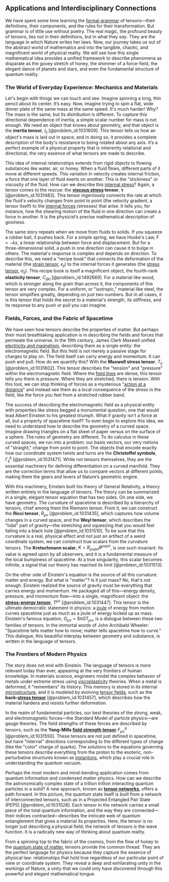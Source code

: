 ## Applications and Interdisciplinary Connections

We have spent some time learning the [formal grammar](@article_id:272922) of tensors—their definitions, their components, and the rules for their transformation. But grammar is of little use without poetry. The real magic, the profound beauty of tensors, lies not in their definitions, but in what they *say*. They are the language in which Nature writes her laws. Now, our journey takes us out of the abstract world of mathematics and into the tangible, chaotic, and magnificent world of physical reality. We will see how this single mathematical idea provides a unified framework to describe phenomena as disparate as the gooey stretch of honey, the shimmer of a force-field, the elegant dance of planets and stars, and even the fundamental structure of quantum reality.

### The World of Everyday Experience: Mechanics and Materials

Let's begin with things we can touch and see. Imagine spinning a long, thin pencil about its center. It’s easy. Now, imagine trying to spin a flat, wide dinner plate of the same mass at the same speed. It's much harder! Why? The mass is the same, but its *distribution* is different. To capture this directional dependence of inertia, a simple scalar number for mass is not enough. We need an object that knows about geometry, and that object is the **inertia tensor**, $I_{ij}$ [@problem_id:1031609]. This tensor tells us how an object's mass is laid out in space, and in doing so, it provides a complete description of the body's resistance to being rotated about any axis. It’s a perfect example of a physical property that is inherently relational and directional, the very essence of what tensors are made to describe.

This idea of internal relationships extends from rigid objects to flowing substances like water, air, or honey. When a fluid flows, different parts of it move at different speeds. This variation in velocity creates internal friction, a force that one layer of fluid exerts on another. This is the "stickiness" or viscosity of the fluid. How can we describe this [internal stress](@article_id:190393)? Again, a tensor comes to the rescue: the **[viscous stress](@article_id:260834) tensor**, $\mathbf{\tau}$ [@problem_id:1031483]. This tensor ingeniously connects the rate at which the fluid's velocity changes from point to point (the velocity gradient, a tensor itself) to the [internal forces](@article_id:167111) (stresses) that arise. It tells you, for instance, how the shearing motion of the fluid in one direction can create a force in another. It is the physicist’s precise mathematical description of gooiness.

The same story repeats when we move from fluids to solids. If you squeeze a rubber ball, it pushes back. For a simple spring, we have Hooke's Law, $F = -kx$, a linear relationship between force and displacement. But for a three-dimensional solid, a push in one direction can cause it to bulge in others. The material's response is complex and depends on direction. To describe this, we need a "recipe book" that connects the deformation of the material (the [strain tensor](@article_id:192838), $\epsilon_{ij}$) to the internal forces it generates (the [stress tensor](@article_id:148479), $\sigma_{ij}$). This recipe book is itself a magnificent object, the fourth-rank **elasticity tensor**, $C_{ijkl}$ [@problem_id:1492669]. For a material like wood, which is stronger along the grain than across it, the components of this tensor are very complex. For a uniform, or "isotropic," material like steel, the tensor simplifies greatly, depending on just two numbers. But in all cases, it is this tensor that holds the secret to a material's strength, its stiffness, and its response to any push or pull you can imagine.

### Fields, Forces, and the Fabric of Spacetime

We have seen how tensors describe the properties of matter. But perhaps their most breathtaking application is in describing the fields and forces that permeate the universe. In the 19th century, James Clerk Maxwell unified [electricity and magnetism](@article_id:184104), describing them as a single entity: the electromagnetic field. But this field is not merely a passive stage for charges to play on. The field itself can carry energy and momentum. It can push and pull. How do we quantify this? With the **Maxwell stress tensor**, $T_{ij}$ [@problem_id:1031602]. This tensor describes the "tension" and "pressure" within the electromagnetic field. Where the [field lines](@article_id:171732) are dense, this tensor tells you there is pressure. Where they are stretched, there is tension. With this tool, we can stop thinking of forces as a mysterious "[action at a distance](@article_id:269377)" and instead see them as a local consequence of the stress in the field, like the force you feel from a stretched rubber band.

The success of describing the electromagnetic field as a physical entity with properties like stress begged a monumental question, one that would lead Albert Einstein to his greatest triumph. What if gravity isn't a force at all, but a property of spacetime itself? To even begin to explore this idea, we need to understand how to describe the geometry of a curved space. Imagine drawing triangles on a flat sheet of paper versus on the surface of a sphere. The rules of geometry are different. To do calculus in these curved spaces, we run into a problem: our basis vectors, our very notions of "straight," change from point to point. The objects that encode exactly how our coordinate system twists and turns are the **Christoffel symbols**, $\Gamma^k_{ij}$ [@problem_id:1031471]. While not tensors themselves, they are the essential machinery for defining differentiation on a curved manifold. They are the correction terms that allow us to compare vectors at different points, making them the gears and levers of Nature’s geometric engine.

With this machinery, Einstein built his theory of General Relativity, a theory written entirely in the language of tensors. The theory can be summarized in a single, elegant tensor equation that has two sides. On one side, we have geometry. The curvature of spacetime is described by a hierarchy of tensors, chief among them the Riemann tensor. From it, we can construct the **Ricci tensor**, $R_{\mu\nu}$ [@problem_id:1031435], which captures how volume changes in a curved space, and the **Weyl tensor**, which describes the "tidal" part of gravity—the stretching and squeezing that you would feel falling into a black hole [@problem_id:1031510]. To be sure that this curvature is a real, physical effect and not just an artifact of a weird coordinate system, we can construct true scalars from the curvature tensors. The **Kretschmann scalar**, $K = R_{\mu\nu\rho\sigma}R^{\mu\nu\rho\sigma}$, is one such invariant. Its value is agreed upon by all observers, and it is a fundamental measure of the local bumpiness of spacetime. At a true singularity, this scalar becomes infinite, a signal that our theory has reached its limit [@problem_id:1031513].

On the other side of Einstein's equation is the source of all this curvature: matter and energy. But what is "matter"? Is it just mass? No, that's not enough. Einstein realized the source of gravity must be everything that carries energy and momentum. He packaged all of this—energy density, pressure, and momentum flow—into a single, magnificent object: the **[stress-energy tensor](@article_id:146050)**, $T^{\mu\nu}$ [@problem_id:1031447]. This tensor is the ultimate democratic statement in physics: a [joule](@article_id:147193) of energy from motion curves spacetime just as much as a joule of energy locked up as mass. Einstein's famous equation, $G_{\mu\nu} = 8\pi G T_{\mu\nu}$, is a dialogue between these two families of tensors. In the immortal words of John Archibald Wheeler: "Spacetime tells matter how to move; matter tells spacetime how to curve." This dialogue, this beautiful interplay between geometry and substance, is written in the language of tensors.

### The Frontiers of Modern Physics

The story does not end with Einstein. The language of tensors is more relevant today than ever, appearing at the very frontiers of human knowledge. In materials science, engineers model the complex behavior of metals under extreme stress using [viscoplasticity](@article_id:164903) theories. When a metal is deformed, it "remembers" its history. This memory is stored in its internal [microstructure](@article_id:148107), and it is modeled by evolving [tensor fields](@article_id:189676), such as the **back-[stress tensor](@article_id:148479)** [@problem_id:1031457], which describes how the material hardens and resists further deformation.

In the realm of fundamental particles, our best theories of the strong, weak, and electromagnetic forces—the Standard Model of particle physics—are gauge theories. The field strengths of these forces are described by tensors, such as the **Yang-Mills [field strength tensor](@article_id:159252)** $F^a_{\mu\nu}$ [@problem_id:1031550]. These tensors are not just defined in spacetime, but have "internal" directions corresponding to the different types of charge (like the "color" charge of quarks). The solutions to the equations governing these tensors describe everything from the proton to the esoteric, non-perturbative structures known as [instantons](@article_id:152997), which play a crucial role in understanding the quantum vacuum.

Perhaps the most modern and mind-bending application comes from quantum information and condensed matter physics. How can we describe the astronomically complex state of a trillion trillion interacting quantum particles in a solid? A new approach, known as **[tensor networks](@article_id:141655)**, offers a path forward. In this picture, the quantum state itself is *built* from a network of interconnected tensors, such as in a Projected Entangled Pair State (PEPS) [@problem_id:1031528]. Each tensor in the network carries a small piece of the total quantum information, and the way they are connected—their indices contracted—describes the intricate web of quantum entanglement that gives a material its properties. Here, the tensor is no longer just describing a physical field; the network of tensors *is* the wave function. It is a radically new way of thinking about quantum reality.

From a spinning top to the fabric of the cosmos, from the flow of honey to the [quantum state of matter](@article_id:196389), tensors provide the common thread. They are the perfect language for physics because they capture the essence of physical law: relationships that hold true regardless of our particular point of view or coordinate system. They reveal a deep and exhilarating unity in the workings of Nature, a unity that we could only have discovered through this powerful and elegant mathematical tongue.